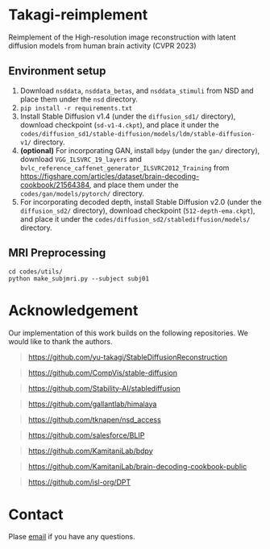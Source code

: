 # Takagi-reimplement
Reimplement of the High-resolution image reconstruction with latent diffusion models from human brain activity (CVPR 2023)

## Environment setup
1. Download ``nsddata``, ``nsddata_betas``, and ``nsddata_stimuli`` from NSD and place them under the ``nsd`` directory.
2. ``pip install -r requirements.txt``
3. Install Stable Diffusion v1.4 (under the ``diffusion_sd1/`` directory), download checkpoint (``sd-v1-4.ckpt``), and place it under the ``codes/diffusion_sd1/stable-diffusion/models/ldm/stable-diffusion-v1/`` directory.
4. __(optional)__ For incorporating GAN, install ``bdpy`` (under the ``gan/`` directory), download ``VGG_ILSVRC_19_layers`` and ``bvlc_reference_caffenet_generator_ILSVRC2012_Training`` from https://figshare.com/articles/dataset/brain-decoding-cookbook/21564384, and place them under the ``codes/gan/models/pytorch/`` directory.
5. For incorporating decoded depth, install Stable Diffusion v2.0 (under the ``diffusion_sd2/`` directory), download checkpoint (``512-depth-ema.ckpt``), and place it under the ``codes/diffusion_sd2/stablediffusion/models/`` directory. 

## MRI Preprocessing
```
cd codes/utils/
python make_subjmri.py --subject subj01
```







# Acknowledgement
Our implementation of this work builds on the following repositories. We would like to thank the authors.

> https://github.com/yu-takagi/StableDiffusionReconstruction

> https://github.com/CompVis/stable-diffusion

> https://github.com/Stability-AI/stablediffusion

> https://github.com/gallantlab/himalaya

> https://github.com/tknapen/nsd_access

> https://github.com/salesforce/BLIP

> https://github.com/KamitaniLab/bdpy

> https://github.com/KamitaniLab/brain-decoding-cookbook-public

> https://github.com/isl-org/DPT

# Contact
Plase [email](ssikjeong1@korea.ac.kr) if you have any questions.
